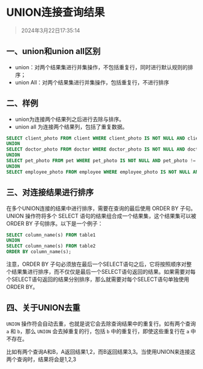 # UNION连接查询结果

> 2024年3月22日17:35:14

## 一、union和union all区别

* union：对两个结果集进行并集操作，不包括重复行，同时进行默认规则的排序；
* union All：对两个结果集进行并集操作，包括重复行，不进行排序

## 二、样例

* union为连接两个结果列之后进行去除与排序。
* union all 为连接两个结果列，包括了重复数据。

```sql
SELECT client_photo FROM client WHERE client_photo IS NOT NULL AND client_photo != ''
UNION
SELECT doctor_photo FROM doctor WHERE doctor_photo IS NOT NULL AND doctor_photo != ''
UNION
SELECT pet_photo FROM pet WHERE pet_photo IS NOT NULL AND pet_photo != ''
UNION
SELECT employee_photo FROM employee WHERE employee_photo IS NOT NULL AND employee_photo != ''
```

## 三、对连接结果进行排序

在多个UNION连接的结果中进行排序，需要在查询的最后使用 ORDER BY 子句。UNION 操作符将多个 SELECT 语句的结果组合成一个结果集，这个结果集可以被 ORDER BY 子句排序。以下是一个例子：

```sql
SELECT column_name(s) FROM table1
UNION
SELECT column_name(s) FROM table2
ORDER BY column_name(s);
```
注意，ORDER BY 子句必须放在最后一个SELECT语句之后，它将按照顺序对整个结果集进行排序，而不仅仅是最后一个SELECT语句返回的结果。如果需要对每个SELECT语句返回的结果分别排序，那么就需要对每个SELECT语句单独使用ORDER BY。

## 四、关于UNION去重

`UNION` 操作符会自动去重，也就是说它会去除查询结果中的重复行。如有两个查询 `a` 和 `b`，那么 `UNION` 会去掉重复的行，包括 `b` 中的重复行，即使这些重复行在 `a` 中不存在。

比如有两个查询A和B，A返回结果1,2，而B返回结果3,3。当使用UNION来连接这两个查询时，结果将会是1,2,3